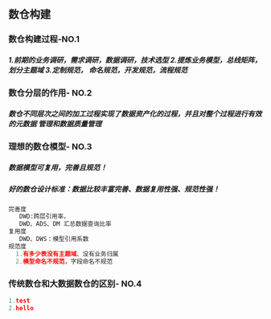 ## 数仓构建

<h3>数仓构建过程-NO.1</h3>
<h5>1.前期的业务调研，需求调研，数据调研，技术选型 2.提炼业务模型，总线矩阵，划分主题域
 3.定制规范， 命名规范，开发规范，流程规范</h5>


<h3>数仓分层的作用- NO.2</h3>
 <h5>数仓不同层次之间的加工过程实现了数据资产化的过程，并且对整个过程进行有效的元数据
 管理和数据质量管理</h5>
 
 
 <h3>理想的数仓模型- NO.3</h3>
 <h5>数据模型可复用，完善且规范！</h5>
 <h5>好的数仓设计标准：数据比较丰富完善、数据复用性强、规范性强！</h5>
 
 ```python
完善度
    DWD:跨层引用率，
    DWD、ADS、DM 汇总数据查询比率
复用度
    DWD、DWS：模型引用系数
规范度
   1.有多少表没有主题域、没有业务归属
   2.模型命名不规范，字段命名不规范
```
<h3>传统数仓和大数据数仓的区别- NO.4</h3>

```python
1.test
2.hello
```
 
 
 
 